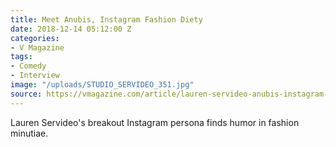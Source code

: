 ```yaml
---
title: Meet Anubis, Instagram Fashion Diety
date: 2018-12-14 05:12:00 Z
categories:
- V Magazine
tags:
- Comedy
- Interview
image: "/uploads/STUDIO_SERVIDEO_351.jpg"
source: https://vmagazine.com/article/lauren-servideo-anubis-instagram-fashion/
---
```


Lauren Servideo's breakout Instagram persona finds humor in fashion minutiae.